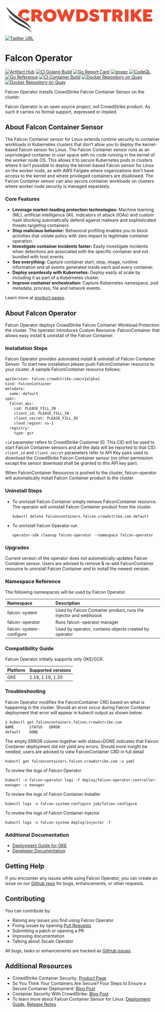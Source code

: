 ![CrowdStrike Falcon](https://raw.githubusercontent.com/CrowdStrike/falconpy/main/docs/asset/cs-logo.png) [![Twitter URL](https://img.shields.io/twitter/url?label=Follow%20%40CrowdStrike&style=social&url=https%3A%2F%2Ftwitter.com%2FCrowdStrike)](https://twitter.com/CrowdStrike)<br/>

# Falcon Operator
[![Artifact Hub](https://img.shields.io/endpoint?url=https://artifacthub.io/badge/repository/falcon-operator)](https://artifacthub.io/packages/search?repo=falcon-operator)
[![CI Golang Build](https://github.com/CrowdStrike/falcon-operator/actions/workflows/go.yml/badge.svg)](https://github.com/CrowdStrike/falcon-operator/actions/workflows/go.yml)
[![Go Report Card](https://goreportcard.com/badge/github.com/crowdstrike/falcon-operator)](https://goreportcard.com/report/github.com/crowdstrike/falcon-operator)
[![gosec](https://github.com/CrowdStrike/falcon-operator/actions/workflows/gosec.yml/badge.svg)](https://github.com/CrowdStrike/falcon-operator/actions/workflows/gosec.yml)
[![CodeQL](https://github.com/CrowdStrike/falcon-operator/actions/workflows/codeql.yml/badge.svg)](https://github.com/CrowdStrike/falcon-operator/actions/workflows/codeql.yml)
[![Go Reference](https://pkg.go.dev/badge/github.com/crowdstrike/falcon-operator.svg)](https://pkg.go.dev/github.com/crowdstrike/falcon-operator)
[![CI Container Build](https://github.com/CrowdStrike/falcon-operator/actions/workflows/container_build.yml/badge.svg)](https://github.com/CrowdStrike/falcon-operator/actions/workflows/container_build.yml)
[![Docker Repository on Quay](https://quay.io/repository/crowdstrike/falcon-operator/status "Docker Repository on Quay")](https://quay.io/repository/crowdstrike/falcon-operator)
[![Docker Repository on Quay](https://quay.io/repository/crowdstrike/falcon-operator-bundle/status "Docker Repository on Quay")](https://quay.io/repository/crowdstrike/falcon-operator-bundle)

Falcon Operator installs CrowdStrike Falcon Container Sensor on the cluster.

Falcon Operator is an open source project, not CrowdStrike product. As such it carries no formal support, expressed or implied.

## About Falcon Container Sensor
The Falcon Container sensor for Linux extends runtime security to container workloads in Kubernetes clusters that don’t allow you to deploy the kernel-based Falcon sensor for Linux. The Falcon Container sensor runs as an unprivileged container in user space with no code running in the kernel of the worker node OS. This allows it to secure Kubernetes pods in clusters where it isn’t possible to deploy the kernel-based Falcon sensor for Linux on the worker node, as with AWS Fargate where organizations don’t have access to the kernel and where privileged containers are disallowed. The Falcon Container sensor can also secure container workloads on clusters where worker node security is managed separately.

### Core Features
 - **Leverage market-leading protection technologies:** Machine learning (ML), artificial intelligence (AI), indicators of attack (IOAs) and custom hash blocking automatically defend against malware and sophisticated threats targeting containers.
 - **Stop malicious behavior:** Behavioral profiling enables you to block activities that violate policy with zero impact to legitimate container operation.
 - **Investigate container incidents faster:** Easily investigate incidents when detections are associated with the specific container and not bundled with host events.
 - **See everything:** Capture container start, stop, image, runtime information and all events generated inside each and every container.
 - **Deploy seamlessly with Kubernetes:** Deploy easily at scale by including it as part of a Kubernetes cluster.
 - **Improve container orchestration:** Capture Kubernetes namespace, pod metadata, process, file and network events.

Learn more at [product pages](https://www.crowdstrike.com/products/cloud-security/falcon-cloud-workload-protection/container-security/).

## About Falcon Operator
Falcon Operator deploys CrowdStrike Falcon Container Workload Protection the cluster. The operator introduces Custom Resource: FalconContainer that allows easy install & uninstall of the Falcon Container.

### Installation Steps
Falcon Operator provides automated install & uninstall of Falcon Container Sensor. To start new installation please push FalconContainer resource to your cluster. A sample FalconContainer resource follows:

```
apiVersion: falcon.crowdstrike.com/v1alpha1
kind: FalconContainer
metadata:
  name: default
spec:
  falcon_api:
    cid: PLEASE_FILL_IN
    client_id: PLEASE_FILL_IN
    client_secret: PLEASE_FILL_IN
    cloud_region: us-1
  registry:
    type: gcr
```

`cid` parameter refers to CrowdStrike Customer ID. This CID will be used to start Falcon Container sensors and all the data will be reported to that CID. `client_id` and `client_secret` parameters refer to API Key pairs used to download the CrowdStrike Falcon Container sensor (no other permission except the sensor download shall be granted to this API key pair).

When FalconContainer Resources is pushed to the cluster, falcon-operator will automatically install Falcon Container product to the cluster.

### Uninstall Steps
 - To uninstall Falcon Container simply remove FalconContainer resource. The operator will uninstall Falcon Container product from the cluster.

   ```
   kubectl delete falconcontainers.falcon.crowdstrike.com default
   ```
 - To uninstall Falcon Operator run
   ```
   operator-sdk cleanup falcon-operator --namespace falcon-operator
   ```

### Upgrades

Current version of the operator does not automatically updates Falcon Container sensor. Users are advised to remove & re-add FalconContainer resource to uninstall Falcon Container and to install the newest version.

### Namespace Reference

The following namespaces will be used by Falcon Operator.

| Namespace               | Description                                                      |
|:------------------------|:-----------------------------------------------------------------|
| falcon-system           | Used by Falcon Container product, runs the injector and webhoook |
| falcon-operator         | Runs falcon-operator manager                                     |
| falcon-system-configure | Used by operator, contains objects created by operator           |

### Compatibility Guide

Falcon Operator initially supports only GKE/GCR.

| Platform                | Supported versions                                     |
|:------------------------|:-------------------------------------------------------|
| GKE                     | 1.18, 1.19, 1.20                                       |

### Troubleshooting

Falcon Operator modifies the FalconContainer CRD based on what is happening in the cluster. Should an error occur during Falcon Container deployment that error will appear in kubectl output as shown below.

```
$ kubectl get falconcontainers.falcon.crowdstrike.com
NAME       STATUS   ERROR
default    DONE
```

The empty ERROR column together with status=DONE indicates that Falcon Container deployment did not yield any errors. Should more insight be needed, users are advised to view FalconContainer CRD in full detail

```
kubectl get falconcontainers.falcon.crowdstrike.com -o yaml
```

To review the logs of Falcon Operator
```
kubectl -n falcon-operator logs -f deploy/falcon-operator-controller-manager -c manager
```

To review the logs of Falcon Container Installer
```
kubectl logs -n falcon-system-configure job/falcon-configure
```

To review the logs of Falcon Container Injector
```
kubectl logs -n falcon-system deploy/injector -f
```

### Additional Documentation

 - [Deployment Guide for GKE](docs/deployment/gke/README.md)
 - [Developer Documentation](docs/developer_guide.md)

## Getting Help
If you encounter any issues while using Falcon Operator, you can create an issue on our [Github repo](https://github.com/CrowdStrike/falcon-operator) for bugs, enhancements, or other requests.

## Contributing
You can contribute by:

* Raising any issues you find using Falcon Operator
* Fixing issues by opening [Pull Requests](https://github.com/CrowdStrike/falcon-operator/pulls)
* Submitting a patch or opening a PR
* Improving documentation
* Talking about 3scale Operator

All bugs, tasks or enhancements are tracked as [GitHub issues](https://github.com/CrowdStrike/falcon-operator/issues).

## Additional Resources
 - CrowdStrike Container Security: [Product Page](https://www.crowdstrike.com/products/cloud-security/falcon-cloud-workload-protection/container-security/)
 - So You Think Your Containers Are Secure? Four Steps to Ensure a Secure Container Deployment: [Blog Post](https://www.crowdstrike.com/blog/four-steps-to-ensure-a-secure-containter-deployment/)
 - Container Security With CrowdStrike: [Blog Post](https://www.crowdstrike.com/blog/tech-center/container-security/)
 - To learn more about Falcon Container Sensor for Linux: [Deployment Guide](https://falcon.crowdstrike.com/support/documentation/146/falcon-container-sensor-for-linux), [Release Notes](https://falcon.crowdstrike.com/support/news/release-notes-falcon-container-sensor-for-linux)
